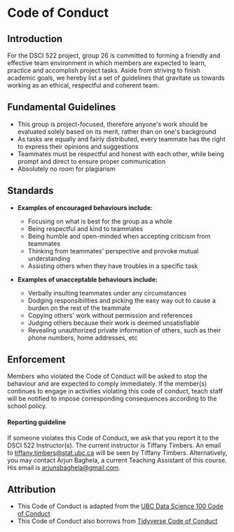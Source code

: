 # Code of Conduct

## Introduction
For the DSCI 522 project, group 26 is committed to forming a friendly and effective team environment in which members are expected to learn, practice and accomplish project tasks. Aside from striving to finish academic goals, we hereby list a set of guidelines that gravitate us towards working as an ethical, respectful and coherent team. 

## Fundamental Guidelines
- This group is project-focused, therefore anyone's work should be evaluated solely based on its merit, rather than on one's background 
- As tasks are equally and fairly distributed, every teammate has the right to express their opinions and suggestions 
- Teammates must be respectful and honest with each other, while being prompt and direct to ensure proper communication
- Absolutely no room for plagiarism

## Standards
- **Examples of encouraged behaviours include:**
	- Focusing on what is best for the group as a whole
	- Being respectful and kind to teammates
	- Being humble and open-minded when accepting criticism from teammates
	- Thinking from teammates' perspective and provoke mutual understanding
	- Assisting others when they have troubles in a specific task

- **Examples of unacceptable behaviours include:**
	- Verbally insulting teammates under any circumstances
	- Dodging responsibilities and picking the easy way out to cause a burden on the rest of the teammate 
	- Copying others' work without permission and references
	- Judging others because their work is deemed unsatisfiable
	- Revealing unauthorized private information of others, such as their phone numbers, home addresses, etc


## Enforcement
Members who violated the Code of Conduct will be asked to stop the behaviour and are expected to comply immediately. If the member(s) continues to engage in activities violating this code of conduct, teach staff will be notified to impose corresponding consequences according to the school policy. 

#### **Reporting guideline**  
If someone violates this Code of Conduct, we ask that you report it to the DSCI 522 Instructor(s). The current instructor is Tiffany Timbers. An email to [tiffany.timbers@stat.ubc.ca](mailto:tiffany.timbers@stat.ubc.ca) will be seen by Tiffany Timbers. Alternatively, you may contact Arjun Baghela, a current Teaching Assistant of this course. His email is [arjunsbaghela@gmail.com](mailto:arjunsbaghela@gmail.com).

## Attribution
- This Code of Conduct is adapted from the [UBC Data Science 100 Code of Conduct](https://github.com/UBC-DSCI/dsci-100/blob/master/CODE_OF_CONDUCT.md)
- This Code of Conduct also borrows from  [Tidyverse Code of Conduct](https://github.com/tidyverse/tidyverse.org/blob/master/CODE_OF_CONDUCT.md)
